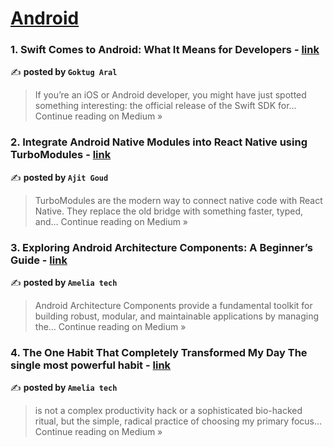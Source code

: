 
<h1><a href=https://medium.com/tag/android/recommended target="_blank" rel="noopener noreferrer">Android</a></h1>
<h3>1. Swift Comes to Android: What It Means for Developers - <a href="https://goktugaral.medium.com/swift-comes-to-android-what-it-means-for-developers-b495f5ccb521?source=rss------android-5" target="_blank" rel="noopener noreferrer">link</a></h3>

✍️ **posted by `Goktug Aral`**

<blockquote>If you’re an iOS or Android developer, you might have just spotted something interesting: the official release of the Swift SDK for…
Continue reading on Medium »</blockquote>

<h3>2. Integrate Android Native Modules into React Native using TurboModules - <a href="https://medium.com/@ajitgoud/integrate-android-native-modules-into-react-native-using-turbomodules-18f29698015e?source=rss------android-5" target="_blank" rel="noopener noreferrer">link</a></h3>

✍️ **posted by `Ajit Goud`**

<blockquote>TurboModules are the modern way to connect native code with React Native. They replace the old bridge with something faster, typed, and…
Continue reading on Medium »</blockquote>

<h3>3. Exploring Android Architecture Components: A Beginner’s Guide - <a href="https://medium.com/@amelia.tech/exploring-android-architecture-components-a-beginners-guide-f39935185d77?source=rss------android-5" target="_blank" rel="noopener noreferrer">link</a></h3>

✍️ **posted by `Amelia tech`**

<blockquote>Android Architecture Components provide a fundamental toolkit for building robust, modular, and maintainable applications by managing the…
Continue reading on Medium »</blockquote>

<h3>4. The One Habit That Completely Transformed My Day The single most powerful habit - <a href="https://medium.com/@amelia.tech/the-one-habit-that-completely-transformed-my-day-the-single-most-powerful-habit-0f907e2c47d9?source=rss------android-5" target="_blank" rel="noopener noreferrer">link</a></h3>

✍️ **posted by `Amelia tech`**

<blockquote>is not a complex productivity hack or a sophisticated bio-hacked ritual, but the simple, radical practice of choosing my primary focus…
Continue reading on Medium »</blockquote>

